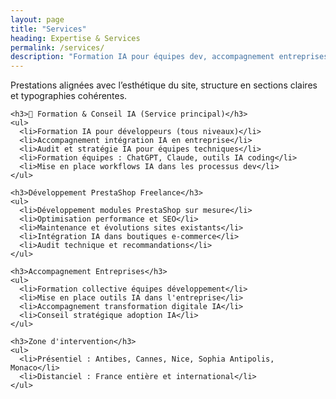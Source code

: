 ```yaml
---
layout: page
title: "Services"
heading: Expertise & Services
permalink: /services/
description: "Formation IA pour équipes dev, accompagnement entreprises, développement PrestaShop freelance. Expert basé Antibes, rayonnement PACA."
---
```


<section class="services-section">
  <div class="container">
    <p class="section-description">Prestations alignées avec l’esthétique du site, structure en sections claires et typographies cohérentes.</p>

    <h3>🤖 Formation & Conseil IA (Service principal)</h3>
    <ul>
      <li>Formation IA pour développeurs (tous niveaux)</li>
      <li>Accompagnement intégration IA en entreprise</li>
      <li>Audit et stratégie IA pour équipes techniques</li>
      <li>Formation équipes : ChatGPT, Claude, outils IA coding</li>
      <li>Mise en place workflows IA dans les processus dev</li>
    </ul>

    <h3>Développement PrestaShop Freelance</h3>
    <ul>
      <li>Développement modules PrestaShop sur mesure</li>
      <li>Optimisation performance et SEO</li>
      <li>Maintenance et évolutions sites existants</li>
      <li>Intégration IA dans boutiques e-commerce</li>
      <li>Audit technique et recommandations</li>
    </ul>

    <h3>Accompagnement Entreprises</h3>
    <ul>
      <li>Formation collective équipes développement</li>
      <li>Mise en place outils IA dans l'entreprise</li>
      <li>Accompagnement transformation digitale IA</li>
      <li>Conseil stratégique adoption IA</li>
    </ul>

    <h3>Zone d'intervention</h3>
    <ul>
      <li>Présentiel : Antibes, Cannes, Nice, Sophia Antipolis, Monaco</li>
      <li>Distanciel : France entière et international</li>
    </ul>
  </div>
</section>


<script type="application/ld+json">
{
  "@context": "https://schema.org",
  "@type": "Service",
  "name": "Services IA & Développement (Sophia Antipolis / Antibes)",
  "provider": { "@type": "Person", "name": "Nicolas Dabène" },
  "areaServed": "Alpes-Maritimes",
  "url": "{{ page.url | absolute_url }}"
}
</script>